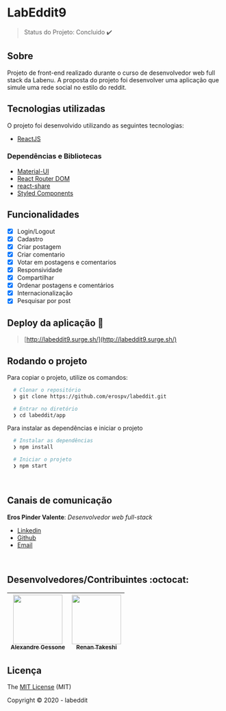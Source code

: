 # LabEddit9
> Status do Projeto: Concluido :heavy_check_mark:

## Sobre
Projeto de front-end realizado durante o curso de desenvolvedor web full stack da Labenu.
A proposta do projeto foi desenvolver uma aplicação que simule uma rede social no estilo do reddit.

## Tecnologias utilizadas
O projeto foi desenvolvido utilizando as seguintes tecnologias:

- [ReactJS](https://reactjs.org/)

### Dependências e Bibliotecas

- [Material-UI](https://material-ui.com/pt/)
- [React Router DOM](https://github.com/ReactTraining/react-router#readme)
- [react-share](https://www.npmjs.com/package/react-share)
- [Styled Components](https://styled-components.com/)


## Funcionalidades

- [X] Login/Logout
- [X] Cadastro
- [X] Criar postagem
- [X] Criar comentario
- [X] Votar em postagens e comentarios
- [X] Responsividade
- [X] Compartilhar
- [X] Ordenar postagens e comentários
- [X] Internacionalização
- [X] Pesquisar por post

## Deploy da aplicação :dash:
> [http://labeddit9.surge.sh/](http://labeddit9.surge.sh/)

## Rodando o projeto

Para copiar o projeto, utilize os comandos:

```bash
  # Clonar o repositório
  ❯ git clone https://github.com/erospv/labeddit.git

  # Entrar no diretório
  ❯ cd labeddit/app
```

Para instalar as dependências e iniciar o projeto

```bash
  # Instalar as dependências
  ❯ npm install

  # Iniciar o projeto
  ❯ npm start
```
<br>

## Canais de comunicação

**Eros Pinder Valente**: *Desenvolvedor web full-stack*

- [Linkedin](https://www.linkedin.com/in/erospv/)
- [Github](https://github.com/erospv)
- [Email](eros.pv@gmail.com)

<br>

## Desenvolvedores/Contribuintes :octocat:

<div align="center">

| [<img src="https://avatars3.githubusercontent.com/u/63556708?s=400&u=4fab3b3a497745ffdacb71550fa32b7d98314058&v=4" width=115><br><sub>Alexandre Gessone</sub>](https://github.com/AlexandreGessone) |  [<img src="https://avatars3.githubusercontent.com/u/10583511?s=400&u=e36b1a1945ee7d6811bfda30998a8e4199dae440&v=4" width=115><br><sub>Renan Takeshi</sub>](https://github.com/rtakeshi13)
| :---: | :---: |

</div>

## Licença

The [MIT License](https://github.com/erospv/labeddit/blob/master/LICENSE.md) (MIT)

Copyright :copyright: 2020 - labeddit
